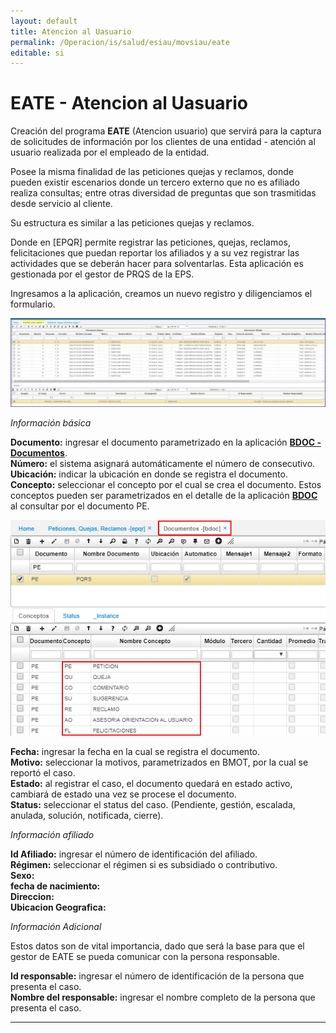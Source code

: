 ```yaml
---
layout: default
title: Atencion al Uasuario  
permalink: /Operacion/is/salud/esiau/movsiau/eate  
editable: si  
---
```


# EATE - Atencion al Uasuario  
Creación del programa **EATE** (Atencion usuario) que servirá para la captura de solicitudes de información por los clientes de una entidad - atención al usuario realizada por el empleado de la entidad.  


Posee la misma finalidad de las peticiones quejas y reclamos, donde pueden existir escenarios donde un tercero externo que no es afiliado realiza consultas; entre otras diversidad de preguntas que son trasmitidas desde servicio al cliente.  

Su estructura es similar a las peticiones quejas y reclamos.  

Donde en [EPQR] permite registrar las peticiones, quejas, reclamos, felicitaciones que puedan reportar los afiliados y a su vez registrar las actividades que se deberán hacer para solventarlas. Esta aplicación es gestionada por el gestor de PRQS de la EPS.  

Ingresamos a la aplicación, creamos un nuevo registro y diligenciamos el formulario.  

![](eate1.png)  

_Información básica_

**Documento:** ingresar el documento parametrizado en la aplicación [**BDOC - Documentos**](http://docs.oasiscom.com/Operacion/common/bsistema/bdoc).  
**Número:** el sistema asignará automáticamente el número de consecutivo.  
**Ubicación:** indicar la ubicación en donde se registra el documento.  
**Concepto:** seleccionar el concepto por el cual se crea el documento. Estos conceptos pueden ser parametrizados en el detalle de la aplicación [**BDOC**](http://docs.oasiscom.com/Operacion/common/bsistema/bdoc) al consultar por el documento PE.   

![](bdoc.png)

**Fecha:** ingresar la fecha en la cual se registra el documento.  
**Motivo:** seleccionar la motivos, parametrizados en BMOT, por la cual se reportó el caso.  
**Estado:** al registrar el caso, el documento quedará en estado activo, cambiará de estado una vez se procese el documento.  
**Status:** seleccionar el status del caso. (Pendiente, gestión, escalada, anulada, solución, notificada, cierre).  

_Información afiliado_

**Id Afiliado:** ingresar el número de identificación del afiliado.  
**Régimen:** seleccionar el régimen si es subsidiado o contributivo.  
**Sexo:**  
**fecha de nacimiento:**  
**Direccion:**  
**Ubicacion Geografica:**


_Información Adicional_

Estos datos son de vital importancia, dado que será la base para que el gestor de EATE se pueda comunicar con la persona responsable.  


**Id responsable:** ingresar el número de identificación de la persona que presenta el caso.  
**Nombre del responsable:** ingresar el nombre completo de la persona que presenta el caso.  

***********